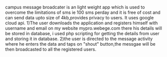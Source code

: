 campus message broadcater is an light weight app which is used to overcome the limitations of sms ie 100 sms perday and it is free of cost and can send data upto size of 4kb,provides privacy to users.
It uses google cloud api.
1)The user downloads the application and registers himself with username and email on my website mypro.webege.com there his details will be stored in database, i used php scripting for getting the details from user and storing it in database.
2)the user is directed to the message activity where he enters the data and taps on "shout" button,the messgae will be then broadcasted to all the registered users.
 

